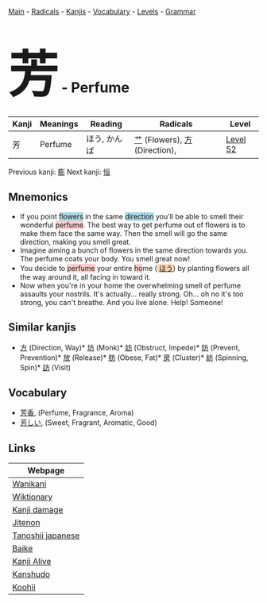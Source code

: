 <style> bigfont {font-size: 100px}</style>
[Main](../README.md) -
[Radicals](../radicals.md) -
[Kanjis](../kanjis.md) -
[Vocabulary](../vocabulary.md) -
[Levels](../levels.md) -
[Grammar](../grammar.md)
# <bigfont> 芳</bigfont> - Perfume 

| Kanji | Meanings | Reading | Radicals | Level |
| --- | --- | --- | --- | --- |
| 芳 | Perfume | ほう, かんば | [艹](../radicals/艹.md) (Flowers), [方](../radicals/方.md) (Direction),  | [Level 52](../levels/wk_level52.md) |

Previous kanji: [膨](膨.md) Next kanji: [恒](恒.md) 

## Mnemonics
 * If you point <span style="background-color:#ADD8E6"> flowers</span> in the same <span style="background-color:#ADD8E6"> direction</span> you'll be able to smell their wonderful <span style="background-color:#ffcccb"> perfume</span>. The best way to get perfume out of flowers is to make them face the same way. Then the smell will go the same direction, making you smell great.
* Imagine aiming a bunch of flowers in the same direction towards you. The perfume coats your body. You smell great now!
* You decide to <span style="background-color:#ffcccb"> perfume</span> your entire <span style="background-color:#ffcccb"> ho</span>me (<span style="background-color:#fed8b1"> [ほう](https://jisho.org/search/ほう)</span>) by planting flowers all the way around it, all facing in toward it.
* Now when you're in your home the overwhelming smell of perfume assaults your nostrils. It's actually... really strong. Oh... oh no it's too strong, you can't breathe. And you live alone. Help! Someone!


## Similar kanjis
 * [方](方.md) (Direction, Way)* [坊](坊.md) (Monk)* [妨](妨.md) (Obstruct, Impede)* [防](防.md) (Prevent, Prevention)* [放](放.md) (Release)* [肪](肪.md) (Obese, Fat)* [房](房.md) (Cluster)* [紡](紡.md) (Spinning, Spin)* [訪](訪.md) (Visit)


## Vocabulary
 * [芳香](../vocabulary/芳.md), (Perfume, Fragrance, Aroma)
* [芳しい](../vocabulary/芳.md), (Sweet, Fragrant, Aromatic, Good)



## Links 

| Webpage |
| --- |
| [Wanikani          ](https://www.wanikani.com/kanji/芳) |
| [Wiktionary        ](https://en.wiktionary.org/wiki/芳) |
| [Kanji damage      ](http://www.kanjidamage.com/kanji/search?utf8=✓&q=芳) |
| [Jitenon           ](https://jitenon.com/kanji/芳) |
| [Tanoshii japanese ](https://www.tanoshiijapanese.com/dictionary/kanji.cfm?k=芳) |
| [Baike             ](https://baike.baidu.com/item/芳) |
| [Kanji Alive       ](https://app.kanjialive.com/芳) |
| [Kanshudo          ](https://www.kanshudo.com/searchmn?q=芳) |
| [Koohii            ](https://kanji.koohii.com/study/kanji/芳) |
